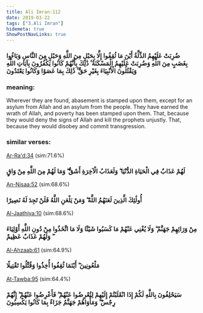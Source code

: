 ```yaml
---
title: Ali Imran:112
date: 2019-03-22
tags: ["3.Ali Imran"]
hidemeta: true 
ShowPostNavLinks: true 
---
```

### ضُرِبَتْ عَلَيْهِمُ الذِّلَّةُ أَيْنَ مَا ثُقِفُوا إِلَّا بِحَبْلٍ مِنَ اللَّهِ وَحَبْلٍ مِنَ النَّاسِ وَبَاءُوا بِغَضَبٍ مِنَ اللَّهِ وَضُرِبَتْ عَلَيْهِمُ الْمَسْكَنَةُ ۚ ذَٰلِكَ بِأَنَّهُمْ كَانُوا يَكْفُرُونَ بِآيَاتِ اللَّهِ وَيَقْتُلُونَ الْأَنْبِيَاءَ بِغَيْرِ حَقٍّ ۚ ذَٰلِكَ بِمَا عَصَوْا وَكَانُوا يَعْتَدُونَ
### meaning: 
Wherever they are found, abasement is stamped upon them, except for an asylum from Allah and an asylum from the people. They have earned the wrath of Allah, and poverty has been stamped upon them. That, because they would deny the signs of Allah and kill the prophets unjustly. That, because they would disobey and commit transgression.
### similar verses: 

[Ar-Ra'd:34](/13/34) (sim:71.6%)

### لَهُمْ عَذَابٌ فِي الْحَيَاةِ الدُّنْيَا ۖ وَلَعَذَابُ الْآخِرَةِ أَشَقُّ ۖ وَمَا لَهُمْ مِنَ اللَّهِ مِنْ وَاقٍ

[An-Nisaa:52](/4/52) (sim:68.6%)

### أُولَٰئِكَ الَّذِينَ لَعَنَهُمُ اللَّهُ ۖ وَمَنْ يَلْعَنِ اللَّهُ فَلَنْ تَجِدَ لَهُ نَصِيرًا

[Al-Jaathiya:10](/45/10) (sim:68.6%)

### مِنْ وَرَائِهِمْ جَهَنَّمُ ۖ وَلَا يُغْنِي عَنْهُمْ مَا كَسَبُوا شَيْئًا وَلَا مَا اتَّخَذُوا مِنْ دُونِ اللَّهِ أَوْلِيَاءَ ۖ وَلَهُمْ عَذَابٌ عَظِيمٌ

[Al-Ahzaab:61](/33/61) (sim:64.9%)

### مَلْعُونِينَ ۖ أَيْنَمَا ثُقِفُوا أُخِذُوا وَقُتِّلُوا تَقْتِيلًا

[At-Tawba:95](/9/95) (sim:64.4%)

### سَيَحْلِفُونَ بِاللَّهِ لَكُمْ إِذَا انْقَلَبْتُمْ إِلَيْهِمْ لِتُعْرِضُوا عَنْهُمْ ۖ فَأَعْرِضُوا عَنْهُمْ ۖ إِنَّهُمْ رِجْسٌ ۖ وَمَأْوَاهُمْ جَهَنَّمُ جَزَاءً بِمَا كَانُوا يَكْسِبُونَ
